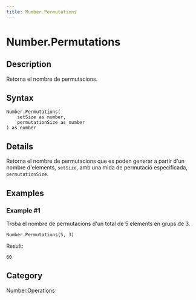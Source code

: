 ```yaml
---
title: Number.Permutations
---
```


# Number.Permutations


## Description

Retorna el nombre de permutacions.


## Syntax

```powerquery
Number.Permutations(
    setSize as number,
    permutationSize as number
) as number
```


## Details

Retorna el nombre de permutacions que es poden generar a partir d'un nombre d'elements, <code>setSize</code>, amb una mida de permutació especificada, <code>permutationSize</code>.


## Examples

### Example #1 
Troba el nombre de permutacions d&#39;un total de 5 elements en grups de 3.
```powerquery
Number.Permutations(5, 3)
```

Result: 
```powerquery
60
```




## Category
Number.Operations
